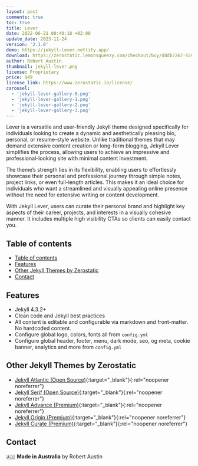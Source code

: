```yaml
---
layout: post
comments: true
toc: true
title: Lever
date: 2022-06-21 00:40:18 +02:00
update_date: 2023-11-24
version: '2.1.0'
demo: https://jekyll-lever.netlify.app/
download: https://zerostatic.lemonsqueezy.com/checkout/buy/dddb7267-559e-4b0f-8326-43d477a58108
author: Robert Austin
thumbnail: jekyll-lever.png
license: Proprietary
price: $49
license_link: https://www.zerostatic.io/license/
carousel:
  - 'jekyll-lever-gallery-0.png'
  - 'jekyll-lever-gallery-1.png'
  - 'jekyll-lever-gallery-2.png'
  - 'jekyll-lever-gallery-3.png'
---
```


Lever is a versatile and user-friendly Jekyll theme designed specifically for individuals looking to create a dynamic and aesthetically pleasing bio, personal, or resume-style website. Unlike traditional themes that may demand extensive content creation or long-form blogging, Jekyll Lever simplifies the process, allowing users to achieve an impressive and professional-looking site with minimal content investment.

The theme’s strength lies in its flexibility, enabling users to effortlessly showcase their personal and professional journey through simple notes, project links, or even full-length articles. This makes it an ideal choice for individuals who want a streamlined and visually appealing online presence without the need for extensive writing or content development.

With Jekyll Lever, users can curate their personal brand and highlight key aspects of their career, projects, and interests in a visually cohesive manner. It includes multiple high visibility CTAs so clients can easily contact you.

## Table of contents

- [Table of contents](#table-of-contents)
- [Features](#features)
- [Other Jekyll Themes by Zerostatic](#other-jekyll-themes-by-zerostatic)
- [Contact](#contact)

## Features

- Jekyll 4.3.2+
- Clean code and Jekyll best practices
- All content is editable and configurable via markdown and front-matter. No hardcoded content.
- Configure global logo, colors, fonts all from `config.yml`
- Configure global header, footer, menu, dark mode, seo, og meta, cookie banner, analytics and more from `config.yml`

## Other Jekyll Themes by Zerostatic

- [Jekyll Atlantic (Open Source)](https://www.zerostatic.io/theme/jekyll-atlantic/){:target="_blank"}{:rel="noopener noreferrer"}
- [Jekyll Serif (Open Source)](https://www.zerostatic.io/theme/jekyll-serif/){:target="_blank"}{:rel="noopener noreferrer"}
- [Jekyll Advance (Premium)](https://www.zerostatic.io/theme/jekyll-advance/){:target="_blank"}{:rel="noopener noreferrer"}
- [Jekyll Origin (Premium)](https://www.zerostatic.io/theme/jekyll-origin/){:target="_blank"}{:rel="noopener noreferrer"}
- [Jekyll Curate (Premium)](https://www.zerostatic.io/theme/jekyll-curate/){:target="_blank"}{:rel="noopener noreferrer"}

## Contact

🇦🇺 **Made in Australia** by Robert Austin
